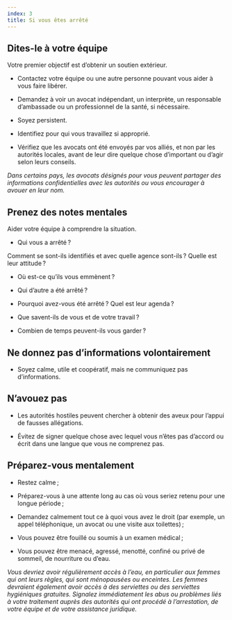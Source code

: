 ```yaml
---
index: 3
title: Si vous êtes arrêté
---
```

## Dites-le à votre équipe

Votre premier objectif est d’obtenir un soutien extérieur.

* Contactez votre équipe ou une autre personne pouvant vous aider à vous faire libérer.

*   Demandez à voir un avocat indépendant, un interprète, un responsable d’ambassade ou un professionnel de la santé, si nécessaire.

*   Soyez persistent.

*   Identifiez pour qui vous travaillez si approprié.

*   Vérifiez que les avocats ont été envoyés par vos alliés, et non par les autorités locales, avant de leur dire quelque chose d’important ou d’agir selon leurs conseils.

*Dans certains pays, les avocats désignés pour vous peuvent partager des informations confidentielles avec les autorités ou vous encourager à avouer en leur nom.*

## Prenez des notes mentales

Aider votre équipe à comprendre la situation.

*   Qui vous a arrêté ?

Comment se sont-ils identifiés et avec quelle agence sont-ils ?
Quelle est leur attitude ?

*   Où est-ce qu’ils vous emmènent ?

*   Qui d’autre a été arrêté ?

*   Pourquoi avez-vous été arrêté ? Quel est leur agenda ?

*   Que savent-ils de vous et de votre travail ?

*   Combien de temps peuvent-ils vous garder ?

## Ne donnez pas d’informations volontairement

*   Soyez calme, utile et coopératif, mais ne communiquez pas d’informations.

## N’avouez pas

*   Les autorités hostiles peuvent chercher à obtenir des aveux pour l’appui de fausses allégations.

*   Évitez de signer quelque chose avec lequel vous n’êtes pas d’accord ou écrit dans une langue que vous ne comprenez pas.

## Préparez-vous mentalement

* Restez calme ;

*   Préparez-vous à une attente long au cas où vous seriez retenu pour une longue période ;

* Demandez calmement tout ce à quoi vous avez le droit (par exemple, un appel téléphonique, un avocat ou une visite aux toilettes) ;

* Vous pouvez être fouillé ou soumis à un examen médical ;

*   Vous pouvez être menacé, agressé, menotté, confiné ou privé de sommeil, de nourriture ou d’eau.

_Vous devriez avoir régulièrement accès à l’eau, en particulier aux femmes qui ont leurs règles, qui sont ménopausées ou enceintes. Les femmes devraient également avoir accès à des serviettes ou des serviettes hygiéniques gratuites. Signalez immédiatement les abus ou problèmes liés à votre traitement auprès des autorités qui ont procédé à l’arrestation, de votre équipe et de votre assistance juridique._